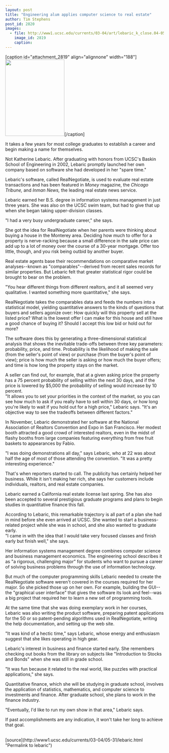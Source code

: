 ```yaml
---
layout: post
title: "Engineering alum applies computer science to real estate"
author: Tim Stephens
post_id: 2820
images:
  - file: http://www1.ucsc.edu/currents/03-04/art/lebaric_k_close.04-05-31.jpg
    image_id: 2819
    caption: 
---
```


[caption id="attachment_2819" align="alignnone" width="188"]<a href="http://localhost/mysite/wp-content/uploads/2004/05/lebaric_k_close.04-05-31.jpg"><img class="size-full wp-image-2819" src="http://localhost/mysite/wp-content/uploads/2004/05/lebaric_k_close.04-05-31.jpg" alt="" width="188" height="243" /></a>[/caption]
<p>
  It takes a few years for most college graduates to establish a career and begin making a name for themselves.<br>
</p>
<p>
  Not Katherine Lebaric. After graduating with honors from UCSC's Baskin School of Engineering in 2002, Lebaric promptly launched her own company based on software she had developed in her "spare time."<br>
</p>
<p>
  Lebaric's software, called RealNegotiate, is used to evaluate real estate transactions and has been featured in <i>Money</i> magazine, the <i>Chicago Tribune,</i> and <i>Inman News,</i> the leading real estate news service.<br>
</p>
<p>
  Lebaric earned her B.S. degree in information systems management in just three years. She was also on the UCSC swim team, but had to give that up when she began taking upper-division classes.<br>
</p>
<p>
  "I had a very busy undergraduate career," she says.<br>
</p>
<p>
  She got the idea for RealNegotiate when her parents were thinking about buying a house in the Monterey area. Deciding how much to offer for a property is nerve-racking because a small difference in the sale price can add up to a lot of money over the course of a 30-year mortgage. Offer too little, though, and you risk being outbid by another buyer.<br>
</p>
<p>
  Real estate agents base their recommendations on comparative market analyses--known as "comparables"--derived from recent sales records for similar properties. But Lebaric felt that greater statistical rigor could be brought to bear on the problem.<br>
</p>
<p>
  "You hear different things from different realtors, and it all seemed very qualitative. I wanted something more quantitative," she says.<br>
</p>
<p>
  RealNegotiate takes the comparables data and feeds the numbers into a statistical model, yielding quantitative answers to the kinds of questions that buyers and sellers agonize over: How quickly will this property sell at the listed price? What is the lowest offer I can make for this house and still have a good chance of buying it? Should I accept this low bid or hold out for more?<br>
</p>
<p>
  The software does this by generating a three-dimensional statistical analysis that shows the inevitable trade-offs between three key parameters: probability, price, and time. Probability is the likelihood of making the sale (from the seller's point of view) or purchase (from the buyer's point of view); price is how much the seller is asking or how much the buyer offers; and time is how long the property stays on the market.<br>
</p>
<p>
  A seller can find out, for example, that at a given asking price the property has a 75 percent probability of selling within the next 30 days, and if the price is lowered by $5,000 the probability of selling would increase by 10 percent.<br>
  "It allows you to set your priorities in the context of the market, so you can see how much to ask if you really have to sell within 30 days, or how long you're likely to wait if you hold out for a high price," Lebaric says. "It's an objective way to see the tradeoffs between different factors."<br>
</p>
<p>
  In November, Lebaric demonstrated her software at the National Association of Realtors Convention and Expo in San Francisco. Her modest booth attracted a good crowd of interested realtors, even in the midst of flashy booths from large companies featuring everything from free fruit baskets to appearances by Fabio.<br>
</p>
<p>
  "I was doing demonstrations all day," says Lebaric, who at 22 was about half the age of most of those attending the convention. "It was a pretty interesting experience."<br>
</p>
<p>
  That's when reporters started to call. The publicity has certainly helped her business. While it isn't making her rich, she says her customers include individuals, realtors, and real estate companies.<br>
</p>
<p>
  Lebaric earned a California real estate license last spring. She has also been accepted to several prestigious graduate programs and plans to begin studies in quantitative finance this fall.<br>
</p>
<p>
  According to Lebaric, this remarkable trajectory is all part of a plan she had in mind before she even arrived at UCSC. She wanted to start a business-related project while she was in school, and she also wanted to graduate early.<br>
  "I came in with the idea that I would take very focused classes and finish early but finish well," she says.<br>
</p>
<p>
  Her information systems management degree combines computer science and business management economics. The engineering school describes it as "a rigorous, challenging major" for students who want to pursue a career of solving business problems through the use of information technology.<br>
</p>
<p>
  But much of the computer programming skills Lebaric needed to create the RealNegotiate software weren't covered in the courses required for her major. So she picked those up on her own. For example, building the GUI--the "graphical user interface" that gives the software its look and feel--was a big project that required her to learn a new set of programming tools.<br>
</p>
<p>
  At the same time that she was doing exemplary work in her courses, Lebaric was also writing the product software, preparing patent applications for the 50 or so patent-pending algorithms used in RealNegotiate, writing the help documentation, and setting up the web site.<br>
</p>
<p>
  "It was kind of a hectic time," says Lebaric, whose energy and enthusiasm suggest that she likes operating in high gear.<br>
</p>
<p>
  Lebaric's interest in business and finance started early. She remembers checking out books from the library on subjects like "Introduction to Stocks and Bonds" when she was still in grade school.<br>
</p>
<p>
  "It was fun because it related to the real world, like puzzles with practical applications," she says.<br>
</p>
<p>
  Quantitative finance, which she will be studying in graduate school, involves the application of statistics, mathematics, and computer science to investments and finance. After graduate school, she plans to work in the finance industry.<br>
</p>
<p>
  "Eventually, I'd like to run my own show in that area," Lebaric says.<br>
</p>
<p>
  If past accomplishments are any indication, it won't take her long to achieve that goal.<br>
  <br>
</p>
[source](http://www1.ucsc.edu/currents/03-04/05-31/lebaric.html "Permalink to lebaric")
